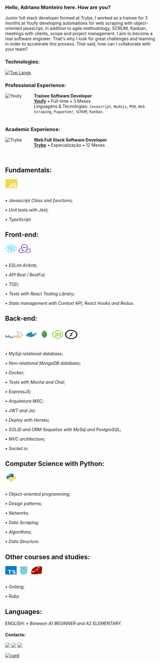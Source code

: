 ### Hello, Adriano Monteiro here. How are you?

<p>Junior full stack developer formed at Trybe, I worked as a trainee for 3 months at Youfy developing automations for web scraping with object-oriented javascript, in addition to agile methodology, SCRUM, Kanban, meetings with clients, scope and project management. I aim to become a real software engineer. That's why I look for great challenges and learning in order to accelerate this process. That said, how can I collaborate with your team?</p>

### Technologies:

[![Top Langs](https://github-readme-stats.vercel.app/api/top-langs/?username=adrianomonteiroweb&layout=compact&langs_count=6&hide=css,scss,html,sass,shell,handlebars,php,blade,dockerfile,pug,procfile,jinja,java&theme=tokyonight)](https://github.com/anuraghazra/github-readme-stats)

### Professional Experience:

[<img align="left" height="94px" width="94px" alt="Youty" src="https://media-exp1.licdn.com/dms/image/C560BAQHNZJVejyS7vQ/company-logo_200_200/0/1646248552619?e=1666828800&v=beta&t=Jk1VFdeTsoYRuSozVawFZezt0T_ibsKxsK0FoyX0jig"/>](https://www.youfy.com.br/?gclid=CjwKCAjwlcaRBhBYEiwAK341jWJYT0JOuMAP2cuF6uPcgLs6396PLSbbLkTmay1zFB5mn5i6rdh5cBoCSjcQAvD_BwE)

**Trainee Software Developer** \
[**Youfy**](https://www.youfy.com.br/?gclid=CjwKCAjwlcaRBhBYEiwAK341jWJYT0JOuMAP2cuF6uPcgLs6396PLSbbLkTmay1zFB5mn5i6rdh5cBoCSjcQAvD_BwE) • Full-time • 3 Meses \
Linguagens & Tecnologias: `Javascript`, `Nodejs`, `POO`, `Web Scraping`, `Puppeteer`, `SCRUM`, `Kanban`.\
<br/>

### Academic Experience:

[<img align="left" height="94px" width="94px" alt="Trybe" src="https://media-exp1.licdn.com/dms/image/C4D0BAQFalja6B0Vl8A/company-logo_200_200/0/1625490679503?e=1666828800&v=beta&t=bCnrhm9OcOb2h4NguFOhoTQC4DA_85u-GOUZ-z_o72c"/>](https://www.betrybe.com/)

**Web Full Stack Software Developer** \
[**Trybe**](https://www.betrybe.com/) • Especialização • 12 Meses

<br>

<h2>Fundamentals:</h2>

<div>
  <img align="center" alt="Js" height="30" width="40" src="https://raw.githubusercontent.com/devicons/devicon/master/icons/javascript/javascript-plain.svg">
</div>
<br>

<p><i>• Javascript Class and functions;</i></p>
<p><i>• Unit tests with Jest;</i></p>
<p><i>• TypeScript.</i></p>

<h2>Front-end:</h2>

<div>
  <img align="center" alt="React" height="30" width="40" src="https://raw.githubusercontent.com/devicons/devicon/master/icons/react/react-original.svg">
  <img align="center" alt="Redux" height="30" width="40" src="https://raw.githubusercontent.com/devicons/devicon/master/icons/redux/redux-original.svg">
</div>
<br>

<p><i>• ESLint Airbnb;</i></p>
<p><i>• API Rest / RestFul;</i></p>
<p><i>• TDD;</i></p>
<p><i>• Tests with React Testing Library;</i></p>
<p><i>• State management with Context API, React Hooks and Redux.</i></p>

<h2>Back-end:</h2>

<div>
  <img align="center" alt="Mysql" height="45" width="60" src="https://raw.githubusercontent.com/devicons/devicon/master/icons/mysql/mysql-original-wordmark.svg">
  <img align="center" alt="Docker" height="30" width="40" src="https://raw.githubusercontent.com/devicons/devicon/master/icons/docker/docker-original.svg">
  <img align="center" alt="MongoDB" height="30" width="40" src="https://raw.githubusercontent.com/devicons/devicon/master/icons/mongodb/mongodb-original.svg">
  <img align="center" alt="NodeJS" height="30" width="40" src="https://raw.githubusercontent.com/devicons/devicon/master/icons/nodejs/nodejs-original.svg">
  <img align="center" alt="Socket.io" height="30" width="40" src="https://raw.githubusercontent.com/devicons/devicon/master/icons/socketio/socketio-original.svg">
</div>
<br>

<p><i>• MySql relational database;</i></p>
<p><i>• Non-relational MongoDB database;</i></p>
<p><i>• Docker;</i></p>
<p><i>• Tests with Mocha and Chai;</i></p>
<p><i>• ExpressJS;</i></p>
<p><i>• Arquitetura MSC;</i></p>
<p><i>• JWT and Joi;</i></p>
<p><i>• Deploy with Heroku;</i></p>
<p><i>• SOLID and ORM Sequelize with MySql and PostgreSQL;</i></p>
<p><i>• MVC architecture;</i></p>
<p><i>• Socket.io.</i></p>

<h2>Computer Science with Python:</h2>

<div>
  <img align="center" alt="Python" height="30" width="40" src="https://raw.githubusercontent.com/devicons/devicon/master/icons/python/python-original.svg">
</div>
<br>

<p><i>• Object-oriented programming;</i></p>
<p><i>• Design patterns;</i></p>
<p><i>• Networks.</i></p>
<p><i>• Data Scraping;</i></p>
<p><i>• Algorithms;</i></p>
<p><i>• Data Structure.</i></p>

<h2>Other courses and studies:</h2>

<div>
  <img align="center" alt="TypeScript" height="28" width="38" src="https://raw.githubusercontent.com/devicons/devicon/master/icons/typescript/typescript-original.svg">
  <img align="center" alt="Golang" height="28" width="38" src="https://raw.githubusercontent.com/devicons/devicon/master/icons/go/go-original.svg">
  <img align="center" alt="Ruby" height="28" width="38" src="https://raw.githubusercontent.com/devicons/devicon/master/icons/ruby/ruby-original.svg">
</div>
<br>

<p><i>• Golang;</i></p>
<p><i>• Ruby.</i></p>

<h2>Languages:</h2>

<p>ENGLISH: <i>• Between A1 BEGINNER and A2 ELEMENTARY.</i></p>

#### Contacts:

[<img width="8%" src="https://camo.githubusercontent.com/571384769c09e0c66b45e39b5be70f68f552db3e2b2311bc2064f0d4a9f5983b/68747470733a2f2f696d672e736869656c64732e696f2f62616467652f476d61696c2d4431343833363f7374796c653d666f722d7468652d6261646765266c6f676f3d676d61696c266c6f676f436f6c6f723d7768697465">](mailto:adrianomonteirodev@gmail.com)
[<img width="10%" src="https://camo.githubusercontent.com/a80d00f23720d0bc9f55481cfcd77ab79e141606829cf16ec43f8cacc7741e46/68747470733a2f2f696d672e736869656c64732e696f2f62616467652f4c696e6b6564496e2d3030373742353f7374796c653d666f722d7468652d6261646765266c6f676f3d6c696e6b6564696e266c6f676f436f6c6f723d7768697465">](https://www.linkedin.com/in/adrianomonteirodev/)
[<img width="10%" src="https://camo.githubusercontent.com/d9d4db0a25f6d41d6ef282c6adc2f9bd5b31201ef00ba580f5a945da4063a937/68747470733a2f2f696d672e736869656c64732e696f2f62616467652f57686174734170702d3235443336363f7374796c653d666f722d7468652d6261646765266c6f676f3d7768617473617070266c6f676f436f6c6f723d7768697465">](https://api.whatsapp.com/send?phone=5585989587554&text=Hi%2C%20Adriano...%20)

[![card](https://github-readme-stats.vercel.app/api?username=adrianomonteiroweb&theme=dark&show_icons=true)](https://github.com/anuraghazra/github-readme-stats)
